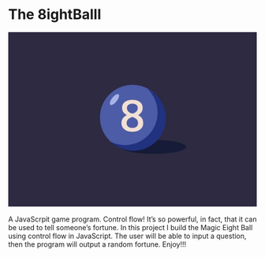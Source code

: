 # The 8ightBalll
![](./images/eightball.jpg)

A JavaScrpit game program. Control flow! It’s so powerful, in fact, that it can be used to tell someone’s fortune.
In this project I build the Magic Eight Ball using control flow in JavaScript.
The user will be able to input a question, then the program will output a random fortune.
Enjoy!!!
